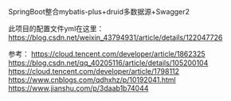 SpringBoot整合mybatis-plus+druid多数据源+Swagger2


此项目的配置文件yml在这里：https://blog.csdn.net/weixin_43794931/article/details/122047726

参考：
    https://cloud.tencent.com/developer/article/1862325
    https://blog.csdn.net/qq_40205116/article/details/105200104
    https://cloud.tencent.com/developer/article/1798112
    https://www.cnblogs.com/qdhxhz/p/10192041.html
    https://www.jianshu.com/p/3daab1b74044

